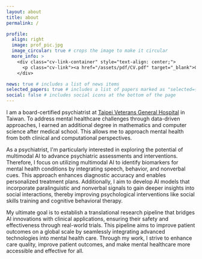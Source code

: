 ```yaml
---
layout: about
title: about
permalink: /

profile:
  align: right
  image: prof_pic.jpg
  image_circular: true # crops the image to make it circular
  more_info: >
    <div class="cv-link-container" style="text-align: center;">
      <p class="cv-link"><a href="/assets/pdf/CV.pdf" target="_blank">Curriculum Vitae</a></p>
    </div>

news: true # includes a list of news items
selected_papers: true # includes a list of papers marked as "selected={true}"
social: false # includes social icons at the bottom of the page
---
```


I am a board-certified psychiatrist at <a href='https://www.vghtpe.gov.tw/'>Taipei Veterans General Hospital</a> in Taiwan. To address mental healthcare challenges through data-driven approaches, I earned an additional degree in mathematics and computer science after medical school. This allows me to approach mental health from both clinical and computational perspectives.

As a psychiatrist, I'm particularly interested in exploring the potential of multimodal AI to advance psychiatric assessments and interventions. Therefore, I focus on utilizing multimodal AI to identify biomarkers for mental health conditions by integrating speech, behavior, and nonverbal cues. This approach enhances diagnostic accuracy and enables personalized treatment plans. Additionally, I aim to develop AI models that incorporate paralinguistic and nonverbal
signals to gain deeper insights into social interactions, thereby improving psychological interventions like social skills training and cognitive behavioral therapy. 

My ultimate goal is to establish a translational research pipeline that bridges AI innovations with clinical
applications, ensuring their safety and effectiveness through real-world trials. This pipeline aims to improve patient outcomes
on a global scale by seamlessly integrating advanced technologies into mental health care. Through my work, I strive to enhance care quality, improve patient outcomes, and make mental healthcare more accessible and effective for all.